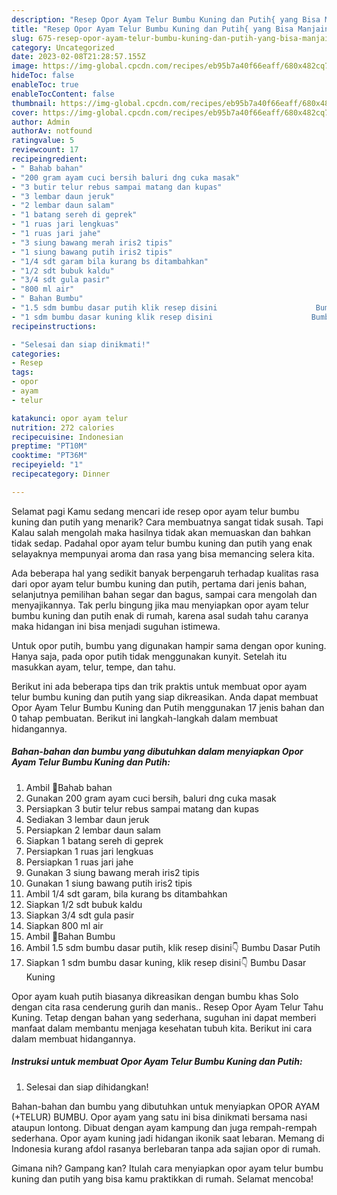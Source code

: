 ```yaml
---
description: "Resep Opor Ayam Telur Bumbu Kuning dan Putih{ yang Bisa Manjain Lidah,  Menu Buat lebaran"
title: "Resep Opor Ayam Telur Bumbu Kuning dan Putih{ yang Bisa Manjain Lidah,  Menu Buat lebaran"
slug: 675-resep-opor-ayam-telur-bumbu-kuning-dan-putih-yang-bisa-manjain-lidah-menu-buat-lebaran
category: Uncategorized
date: 2023-02-08T21:28:57.155Z
image: https://img-global.cpcdn.com/recipes/eb95b7a40f66eaff/680x482cq70/opor-ayam-telur-bumbu-kuning-dan-putih-foto-resep-utama.jpg
hideToc: false
enableToc: true
enableTocContent: false
thumbnail: https://img-global.cpcdn.com/recipes/eb95b7a40f66eaff/680x482cq70/opor-ayam-telur-bumbu-kuning-dan-putih-foto-resep-utama.jpg
cover: https://img-global.cpcdn.com/recipes/eb95b7a40f66eaff/680x482cq70/opor-ayam-telur-bumbu-kuning-dan-putih-foto-resep-utama.jpg
author: Admin
authorAv: notfound
ratingvalue: 5
reviewcount: 17
recipeingredient:
- " Bahab bahan"
- "200 gram ayam cuci bersih baluri dng cuka masak"
- "3 butir telur rebus sampai matang dan kupas"
- "3 lembar daun jeruk"
- "2 lembar daun salam"
- "1 batang sereh di geprek"
- "1 ruas jari lengkuas"
- "1 ruas jari jahe"
- "3 siung bawang merah iris2 tipis"
- "1 siung bawang putih iris2 tipis"
- "1/4 sdt garam bila kurang bs ditambahkan"
- "1/2 sdt bubuk kaldu"
- "3/4 sdt gula pasir"
- "800 ml air"
- " Bahan Bumbu"
- "1.5 sdm bumbu dasar putih klik resep disini                      Bumbu Dasar Putih"
- "1 sdm bumbu dasar kuning klik resep disini                      Bumbu Dasar Kuning"
recipeinstructions:

- "Selesai dan siap dinikmati!"
categories:
- Resep
tags:
- opor
- ayam
- telur

katakunci: opor ayam telur 
nutrition: 272 calories
recipecuisine: Indonesian
preptime: "PT10M"
cooktime: "PT36M"
recipeyield: "1"
recipecategory: Dinner

---
```



Selamat pagi Kamu sedang mencari ide resep opor ayam telur bumbu kuning dan putih yang menarik? Cara membuatnya sangat tidak susah. Tapi Kalau salah mengolah maka hasilnya tidak akan memuaskan dan bahkan tidak sedap. Padahal opor ayam telur bumbu kuning dan putih yang enak selayaknya mempunyai aroma dan rasa yang bisa memancing selera kita.


Ada beberapa hal yang sedikit banyak berpengaruh terhadap kualitas rasa dari opor ayam telur bumbu kuning dan putih, pertama dari jenis bahan, selanjutnya pemilihan bahan segar dan bagus, sampai cara mengolah dan menyajikannya. Tak perlu bingung jika mau menyiapkan opor ayam telur bumbu kuning dan putih enak di rumah, karena asal sudah tahu caranya maka hidangan ini bisa menjadi suguhan istimewa.

Untuk opor putih, bumbu yang digunakan hampir sama dengan opor kuning. Hanya saja, pada opor putih tidak menggunakan kunyit. Setelah itu masukkan ayam, telur, tempe, dan tahu.


Berikut ini ada beberapa tips dan trik praktis untuk membuat opor ayam telur bumbu kuning dan putih yang siap dikreasikan. Anda dapat membuat Opor Ayam Telur Bumbu Kuning dan Putih menggunakan 17 jenis bahan dan 0 tahap pembuatan. Berikut ini langkah-langkah dalam membuat hidangannya.

<!--inarticleads1-->

##### Bahan-bahan dan bumbu yang dibutuhkan dalam menyiapkan Opor Ayam Telur Bumbu Kuning dan Putih:

1. Ambil  💞Bahab bahan
1. Gunakan 200 gram ayam cuci bersih, baluri dng cuka masak
1. Persiapkan 3 butir telur rebus sampai matang dan kupas
1. Sediakan 3 lembar daun jeruk
1. Persiapkan 2 lembar daun salam
1. Siapkan 1 batang sereh di geprek
1. Persiapkan 1 ruas jari lengkuas
1. Persiapkan 1 ruas jari jahe
1. Gunakan 3 siung bawang merah iris2 tipis
1. Gunakan 1 siung bawang putih iris2 tipis
1. Ambil 1/4 sdt garam, bila kurang bs ditambahkan
1. Siapkan 1/2 sdt bubuk kaldu
1. Siapkan 3/4 sdt gula pasir
1. Siapkan 800 ml air
1. Ambil  💞Bahan Bumbu
1. Ambil 1.5 sdm bumbu dasar putih, klik resep disini👇                      Bumbu Dasar Putih
1. Siapkan 1 sdm bumbu dasar kuning, klik resep disini👇                      Bumbu Dasar Kuning


Opor ayam kuah putih biasanya dikreasikan dengan bumbu khas Solo dengan cita rasa cenderung gurih dan manis.. Resep Opor Ayam Telur Tahu Kuning. Tetap dengan bahan yang sederhana, suguhan ini dapat memberi manfaat dalam membantu menjaga kesehatan tubuh kita. Berikut ini cara dalam membuat hidangannya. 

<!--inarticleads2-->

##### Instruksi untuk membuat Opor Ayam Telur Bumbu Kuning dan Putih:


1. Selesai dan siap dihidangkan!

Bahan-bahan dan bumbu yang dibutuhkan untuk menyiapkan OPOR AYAM (+TELUR) BUMBU. Opor ayam yang satu ini bisa dinikmati bersama nasi ataupun lontong. Dibuat dengan ayam kampung dan juga rempah-rempah sederhana. Opor ayam kuning jadi hidangan ikonik saat lebaran. Memang di Indonesia kurang afdol rasanya berlebaran tanpa ada sajian opor di rumah. 

Gimana nih? Gampang kan? Itulah cara menyiapkan opor ayam telur bumbu kuning dan putih yang bisa kamu praktikkan di rumah. Selamat mencoba!

